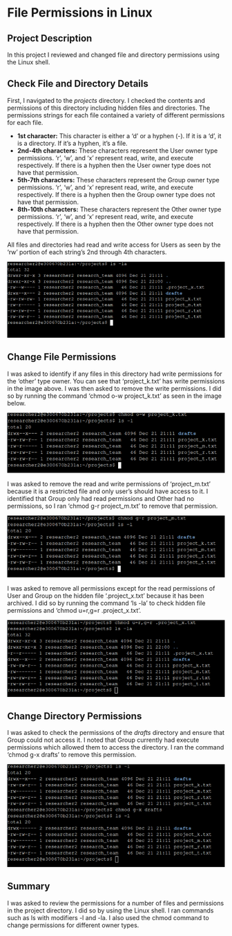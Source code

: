 # File Permissions in Linux

## Project Description

In this project I reviewed and changed file and directory permissions using the Linux shell.

## Check File and Directory Details

First, I navigated to the *projects* directory. I checked the contents and permissions of this directory including hidden files and directories. The permissions strings for each file contained a variety of different permissions for each file. 

* **1st character:** This character is either a ‘d’ or a hyphen (-). If it is a ‘d’, it is a directory. If it’s a hyphen, it’s a file.  
* **2nd-4th characters:** These characters represent the User owner type permissions. ‘r’, ‘w’, and ‘x’ represent read, write, and execute respectively. If there is a hyphen then the User owner type does not have that permission.  
* **5th-7th characters:** These characters represent the Group owner type permissions. ‘r’, ‘w’, and ‘x’ represent read, write, and execute respectively. If there is a hyphen then the Group owner type does not have that permission.  
* **8th-10th characters:** These characters represent the Other owner type permissions. ‘r’, ‘w’, and ‘x’ represent read, write, and execute respectively. If there is a hyphen then the Other owner type does not have that permission.

All files and directories had read and write access for Users as seen by the ‘rw’ portion of each string’s 2nd through 4th characters. 

![checking file permissions](./images/checkfileperms.png)

## Change File Permissions

I was asked to identify if any files in this directory had write permissions for the ‘other’ type owner. You can see that ‘project\_k.txt’ has write permissions in the image above. I was then asked to remove the write permissions. I did so by running the command ‘chmod o-w project\_k.txt’ as seen in the image below. 

![showing that the permissions were changed](./images/removeotherperms.png)

I was asked to remove the read and write permissions of ‘project\_m.txt’ because it is a restricted file and only user’s should have access to it. I identified that Group only had read permissions and Other had no permissions, so I ran ‘chmod g-r project\_m.txt’ to remove that permission. 

![showing that the permissions for group and other were changed](./images/removegroupperms.png)

I was asked to remove all permissions except for the read permissions of User and Group on the hidden file ‘.project\_x.txt’ because it has been archived. I did so by running the command ‘ls \-la’ to check hidden file permissions and ‘chmod u=r,g=r .project\_x.txt’.

![showing that the permissions for the hidden file were changed](./images/removehiddenfileperms.png)

## Change Directory Permissions

I was asked to check the permissions of the *drafts* directory and ensure that Group could not access it. I noted that Group currently had execute permissions which allowed them to access the directory. I ran the command ‘chmod g-x drafts’ to remove this permission.   

![showing that the group permissions were changed for the directory](./images/removedirectoryperms.png)

## Summary

I was asked to review the permissions for a number of files and permissions in the project directory. I did so by using the Linux shell. I ran commands such as ls with modifiers \-l and \-la. I also used the chmod command to change permissions for different owner types. 
